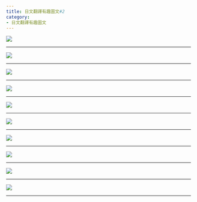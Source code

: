 ```yaml
---
title: 日文翻譯有趣圖文#2
category:
- 日文翻譯有趣圖文
---
```



![](/images/funny2/1.jpg)
<!-- more -->
---

![](/images/funny2/2.jpg)

---
![](/images/funny2/3.jpg)

---
![](/images/funny2/4.jpg)

---
![](/images/funny2/5.jpg)

---
![](/images/funny2/6.jpg)

---
![](/images/funny2/7.jpg)

---
![](/images/funny2/8.jpg)

---
![](/images/funny2/9.jpg)

---
![](/images/funny2/10.jpg)

---